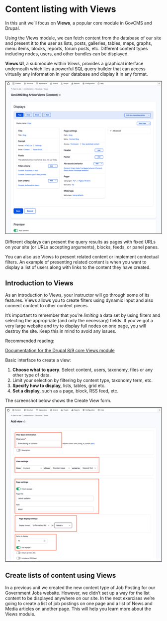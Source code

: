 # Content listing with Views

In this unit we’ll focus on **Views**, a popular core module in GovCMS and Drupal.

Using the Views module, we can fetch content from the database of our site and present it to the user as lists, posts, galleries, tables, maps, graphs, menu items, blocks, reports, forum posts, etc. Different content types including nodes, users, and other bundles can be displayed.

**Views UI**, a submodule within _Views_, provides a graphical interface underneath which lies a powerful SQL query builder that can access virtually any information in your database and display it in any format.

![A screenshot of Views UI - a way to create content listing in GovCMS](../.gitbook/assets/Unit-6-Views-1.png)

Different displays can present the query results as pages with fixed URLs on your site \(or URLs accepting arguments\), blocks, feeds, or panel panes.

You can also use Views to present related content or implement contextual filters. An example of presenting related content is when you want to display a list of users along with links to the content they have created.

## Introduction to Views

As an introduction to Views, your instructor will go through some of its features. Views allows you to create filters using dynamic input and also connect content to other content pieces.

It’s important to remember that you’re _limiting_ a data set by using filters and selecting the appropriate \(and only the necessary\) fields. If you’ve got a very large website and try to display full nodes on one page, you will destroy the site. Keep this in mind to avoid any issues.

Recommended reading:

[Documentation for the Drupal 8/9 core Views module](https://www.drupal.org/docs/8/core/modules/views)

Basic interface to create a view:

1. **Choose what to query**. Select content, users, taxonomy, files or any other type of data.
2. Limit your selection by filtering by content type, taxonomy term, etc.
3. **Specify how to display,** lists, tables, grid etc.
4. **Set a display,** such as a page, block, RSS feed, etc.

The screenshot below shows the Create View form.

![A screenshot of create View interface](../.gitbook/assets/Unit-6-Views-2.png)

## Create lists of content using Views

In a previous unit we created the new content type of Job Posting for our Government Jobs website. However, we didn’t set up a way for the list content to be displayed anywhere on our site. In the next exercises we’re going to create a list of job postings on one page and a list of News and Media articles on another page. This will help you learn more about the Views module.

